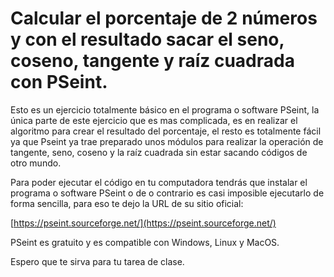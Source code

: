 # Calcular el porcentaje de 2 números y con el resultado sacar el seno, coseno, tangente y raíz cuadrada con PSeint.

Esto es un ejercicio totalmente básico en el programa o software PSeint, la única parte de este ejercicio que es mas complicada, es en realizar el algoritmo para crear el resultado del porcentaje, el resto es totalmente fácil ya que Pseint ya trae preparado unos módulos para realizar la operación de tangente, seno, coseno y la raíz cuadrada sin estar sacando códigos de otro mundo.

Para poder ejecutar el código en tu computadora tendrás que instalar el programa o software PSeint o de o contrario es casi imposible ejecutarlo de forma sencilla, para eso te dejo la URL de su sitio oficial:

[https://pseint.sourceforge.net/](https://pseint.sourceforge.net/) 

PSeint es gratuito y es compatible con Windows, Linux y MacOS.

Espero que te sirva para tu tarea de clase.